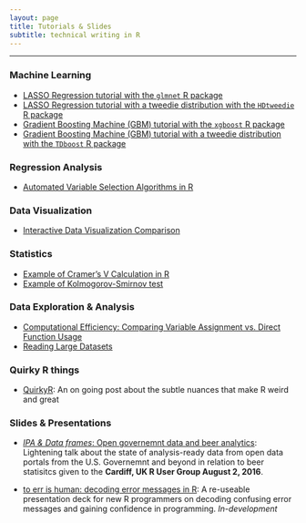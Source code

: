 ```yaml
---
layout: page
title: Tutorials & Slides
subtitle: technical writing in R
---
```


---------------

### Machine Learning

* [LASSO Regression tutorial with the `glmnet` R package](https://htmlpreview.github.io/?https://github.com/jasdumas/jasdumas.github.io/blob/master/tech-short-papers/glmnet_lasso_tutorial.html)
* [LASSO Regression tutorial with a tweedie distribution with the `HDtweedie` R package](https://htmlpreview.github.io/?https://github.com/jasdumas/jasdumas.github.io/blob/master/tech-short-papers/HDtweedie_lasso_tutorial.html)
* [Gradient Boosting Machine (GBM) tutorial with the `xgboost` R package](https://htmlpreview.github.io/?https://github.com/jasdumas/jasdumas.github.io/blob/master/tech-short-papers/xgboost_gbm_tutorial.html)
* [Gradient Boosting Machine (GBM) tutorial with a tweedie distribution with the `TDboost` R package](https://htmlpreview.github.io/?https://github.com/jasdumas/jasdumas.github.io/blob/master/tech-short-papers/TDboost_gbm_tutorial.html)

### Regression Analysis

* [Automated Variable Selection Algorithms in R](https://htmlpreview.github.io/?https://github.com/jasdumas/jasdumas.github.io/blob/master/tech-short-papers/automated_variable_selection_algorithms.html)


### Data Visualization

* [Interactive Data Visualization Comparison](http://jasdumas.github.io/Interactive_data_viz_comparison)

### Statistics

* [Example of Cramer’s V Calculation in R](https://htmlpreview.github.io/?https://raw.githubusercontent.com/jasdumas/jasdumas.github.io/master/tech-short-papers/Example_of_CramersV_Calculation.html)
* [Example of Kolmogorov-Smirnov test](https://htmlpreview.github.io/?https://github.com/jasdumas/jasdumas.github.io/blob/master/tech-short-papers/Example_of_Kolmogorov_Smirnov_test2.html)

### Data Exploration & Analysis

* [Computational Efficiency: Comparing Variable Assignment vs. Direct Function Usage](https://htmlpreview.github.io/?https://github.com/jasdumas/jasdumas.github.io/blob/master/tech-short-papers/Computational_Efficiency_test_of_direct_variable_assignment.html)
* [Reading Large Datasets](https://htmlpreview.github.io/?https://github.com/jasdumas/jasdumas.github.io/blob/master/tech-short-papers/Reading_large_datasets.html)


### Quirky R things

* [QuirkyR](http://jasdumas.github.io/quirky-r-things/): An on going post about the subtle nuances that make R weird and great


### Slides & Presentations

* [*IPA & Data frames*: Open governemnt data and beer analytics](http://rpubs.com/jasdumas/caRdiff-uk-open-gov-beer): Lightening talk about the state of analysis-ready data from open data portals from the U.S. Governemnt and beyond in relation to beer statisitcs given to the **Cardiff, UK R User Group  August 2, 2016**.

* [to err is human: decoding error messages in R](http://rpubs.com/jasdumas/to-err): A re-useable presentation deck for new R programmers on decoding confusing error messages and gaining confidence in programming. *In-development*

